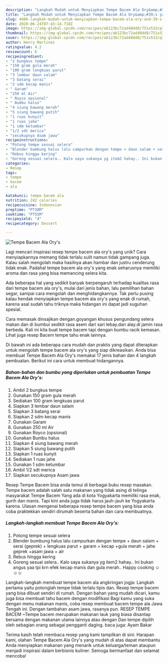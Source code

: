 ```yaml
---
description: "Langkah Mudah untuk Menyiapkan Tempe Bacem Ala Ory&amp;#39;s yang Enak Banget"
title: "Langkah Mudah untuk Menyiapkan Tempe Bacem Ala Ory&amp;#39;s yang Enak Banget"
slug: 4606-langkah-mudah-untuk-menyiapkan-tempe-bacem-ala-ory-and-39-s-yang-enak-banget
date: 2020-06-24T07:43:14.718Z
image: https://img-global.cpcdn.com/recipes/ab123bc72ad48dd8/751x532cq70/tempe-bacem-ala-orys-foto-resep-utama.jpg
thumbnail: https://img-global.cpcdn.com/recipes/ab123bc72ad48dd8/751x532cq70/tempe-bacem-ala-orys-foto-resep-utama.jpg
cover: https://img-global.cpcdn.com/recipes/ab123bc72ad48dd8/751x532cq70/tempe-bacem-ala-orys-foto-resep-utama.jpg
author: Henry Martinez
ratingvalue: 4.2
reviewcount: 6
recipeingredient:
- "2 bungkus tempe"
- "150 gram gula merah"
- "100 gram lengkuas parut"
- "3 lembar daun salam"
- "3 batang serai"
- "2 sdm kecap manis"
- " Garam"
- "250 ml Air"
- " Royco opsional"
- " Bumbu halus"
- "4 siung bawang merah"
- "5 siung bawang putih"
- "1 ruas kunyit"
- "1 ruas jahe"
- "1 sdm ketumbar"
- "1/2 sdt merica"
- "secukupnya Asam jawa"
recipeinstructions:
- "Potong tempe sesuai selera"
- "Blender bumbung halus lalu campurkan dengan tempe + daun salam + serai (geprek) + lengkuas parut + garam + kecap +gula merah + jahe geprek +asam jawa + air"
- "Rebus hingga kering"
- "Goreng sesuai selera.. Kalo saya sukanya yg item2 hahay.. Ini bukan angus yaa tpi krn efek kecap manis dan gula merah.. Happy cooking ☺☺☺"
categories:
- Resep
tags:
- tempe
- bacem
- ala

katakunci: tempe bacem ala 
nutrition: 242 calories
recipecuisine: Indonesian
preptime: "PT30M"
cooktime: "PT55M"
recipeyield: "4"
recipecategory: Dessert

---
```



![Tempe Bacem Ala Ory&#39;s](https://img-global.cpcdn.com/recipes/ab123bc72ad48dd8/751x532cq70/tempe-bacem-ala-orys-foto-resep-utama.jpg)

Lagi mencari inspirasi resep tempe bacem ala ory&#39;s yang unik? Cara menyiapkannya memang tidak terlalu sulit namun tidak gampang juga. Kalau salah mengolah maka hasilnya akan hambar dan justru cenderung tidak enak. Padahal tempe bacem ala ory&#39;s yang enak seharusnya memiliki aroma dan rasa yang bisa memancing selera kita.

Ada beberapa hal yang sedikit banyak berpengaruh terhadap kualitas rasa dari tempe bacem ala ory&#39;s, mulai dari jenis bahan, lalu pemilihan bahan segar, sampai cara mengolah dan menghidangkannya. Tak perlu pusing kalau hendak menyiapkan tempe bacem ala ory&#39;s yang enak di rumah, karena asal sudah tahu triknya maka hidangan ini dapat jadi suguhan spesial.

Cara memasak dinsajikan dengan.goyangan khusus pengundang selera makan dan di bumbui sedikit rasa asem dari sari lebay.dan alay.di jamin rasa berbeda. Kali ini kita buat tempe bacem tapi dengan bumbu racik kemasan. Lihat juga resep Bacem tempe tahu enak lainnya.


Di bawah ini ada beberapa cara mudah dan praktis yang dapat diterapkan untuk mengolah tempe bacem ala ory&#39;s yang siap dikreasikan. Anda bisa membuat Tempe Bacem Ala Ory&#39;s memakai 17 jenis bahan dan 4 langkah pembuatan. Berikut ini cara untuk membuat hidangannya.

<!--inarticleads1-->

##### Bahan-bahan dan bumbu yang diperlukan untuk pembuatan Tempe Bacem Ala Ory&#39;s:

1. Ambil 2 bungkus tempe
1. Gunakan 150 gram gula merah
1. Sediakan 100 gram lengkuas parut
1. Siapkan 3 lembar daun salam
1. Siapkan 3 batang serai
1. Siapkan 2 sdm kecap manis
1. Gunakan  Garam
1. Gunakan 250 ml Air
1. Gunakan  Royco (opsional)
1. Gunakan  Bumbu halus
1. Siapkan 4 siung bawang merah
1. Siapkan 5 siung bawang putih
1. Siapkan 1 ruas kunyit
1. Sediakan 1 ruas jahe
1. Gunakan 1 sdm ketumbar
1. Ambil 1/2 sdt merica
1. Siapkan secukupnya Asam jawa


Resep Tempe Bacem bisa anda temui di berbagai buku resep masakan. Tempe bacem adalah salah satu makanan yang tidak asing di telinga masyarakat Tempe Bacem Yang ada di kota Yogyakarta memiliki rasa enak, gurih dan manis. Tapi kini anda juga tidak harus jauh-jauh ke Yogyakarta karena. Ulasan mengenai beberapa resep tempe bacem yang bisa anda coba praktekkan sendiri dirumah beserta bahan dan cara membuatnya. 

<!--inarticleads2-->

##### Langkah-langkah membuat Tempe Bacem Ala Ory&#39;s:

1. Potong tempe sesuai selera
1. Blender bumbung halus lalu campurkan dengan tempe + daun salam + serai (geprek) + lengkuas parut + garam + kecap +gula merah + jahe geprek +asam jawa + air
1. Rebus hingga kering
1. Goreng sesuai selera.. Kalo saya sukanya yg item2 hahay.. Ini bukan angus yaa tpi krn efek kecap manis dan gula merah.. Happy cooking ☺☺☺


Langkah-langkah membuat tempe bacem ala angkringan jogja: Langkah pertama yaitu potonglah tempe tidak terlalu tipis dan. Resep tempe bacem yang bisa dibuat sendiri di rumah. Dengan bahan yang mudah dicari, kamu juga bisa membuat tahu bacem dengan modifikasi Bagi kamu yang suka dengan menu makanan manis, coba resep membuat bacem tempe ala Jawa Tengah ini. Dengan tambahan asam jawa, rasanya pun. RESEP TEMPE BACEM ~Tempe bacem merupakan makanan lauk yang biasa disantap bersama dengan makanan utama lainnya atau dengan Dan tempe dipilih oleh sebagian orang sebagai pengganti daging. baca juga: Ayam Bakar 

Terima kasih telah membaca resep yang kami tampilkan di sini. Harapan kami, olahan Tempe Bacem Ala Ory&#39;s yang mudah di atas dapat membantu Anda menyiapkan makanan yang menarik untuk keluarga/teman ataupun menjadi inspirasi dalam berbisnis kuliner. Semoga bermanfaat dan selamat mencoba!
